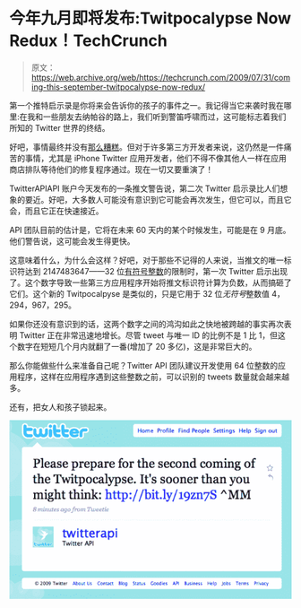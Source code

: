 # 今年九月即将发布:Twitpocalypse Now Redux！TechCrunch

> 原文：<https://web.archive.org/web/https://techcrunch.com/2009/07/31/coming-this-september-twitpocalypse-now-redux/>

第一个推特启示录是你将来会告诉你的孩子的事件之一。我记得当它来袭时我在哪里:在我和一些朋友去纳帕谷的路上，我们听到警笛呼啸而过，这可能标志着我们所知的 Twitter 世界的终结。

好吧，事情最终并没有[那么糟糕](https://web.archive.org/web/20230403232711/https://techcrunch.com/2009/06/12/twitpocalypse-not-now-crisis-averted/)。但对于许多第三方开发者来说，这仍然是一件痛苦的事情，尤其是 iPhone Twitter 应用开发者，他们不得不像其他人一样在应用商店排队等待他们的修复程序通过。现在一切又要重演了！

TwitterAPIAPI 账户今天发布的一条推文警告说，第二次 Twitter 启示录比人们想象的要近。好吧，大多数人可能没有意识到它可能会再次发生，但它可以，而且它会，而且它正在快速接近。

API 团队目前的估计是，它将在未来 60 天内的某个时候发生，可能是在 9 月底。他们警告说，这可能会发生得更快。

这意味着什么，为什么会这样？好吧，对于那些不记得的人来说，当推文的唯一标识符达到 2147483647——32 位[有符号整数](https://web.archive.org/web/20230403232711/http://en.wikipedia.org/wiki/Integer_%28computer_science%29)的限制时，第一次 Twitter 启示出现了。这个数字导致一些第三方应用程序开始将推文标识符计算为负数，从而搞砸了它们。这个新的 Twitpocalpyse 是类似的，只是它用于 32 位*无符号*整数值 4，294，967，295。

如果你还没有意识到的话，这两个数字之间的鸿沟如此之快地被跨越的事实再次表明 Twitter 正在非常迅速地增长。尽管 tweet 与唯一 ID 的比例不是 1 比 1，但这个数字在短短几个月内就翻了一番(增加了 20 多亿)，这是非常巨大的。

那么你能做些什么来准备自己呢？Twitter API 团队建议开发使用 64 位整数的应用程序，这样在应用程序遇到这些整数之前，可以识别的 tweets 数量就会越来越多。

还有，把女人和孩子锁起来。

![picture-30](img/19b89943e73dfb7a52005f0726c9fa12.png "picture-30")